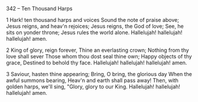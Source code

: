 342 – Ten Thousand Harps


1
Hark!  ten thousand harps and voices
Sound the note of praise above;
Jesus reigns, and heav'n rejoices;
Jesus reigns, the God of love;
See, he sits on yonder throne;
Jesus rules the world alone.
Hallelujah!  hallelujah!  hallelujah! amen.

2
King of glory, reign forever,
Thine an everlasting crown;
Nothing from thy love shall sever
Those whom thou dost seal thine own;
Happy objects of thy grace,
Destined to behold thy face.
Hallelujah!  hallelujah!  hallelujah!  amen.

3
Saviour, hasten thine appearing;
Bring, O bring, the glorious day
When the awful summons bearing, 
Heav'n and earth shall pass away!
Then, with golden harps, we'll sing,
"Glory, glory to our King.
Hallelujah!  hallelujah!  hallelujah!  amen.
